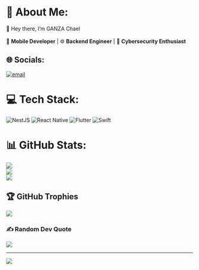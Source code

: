 # 💫 About Me:
👋 Hey there, I’m GANZA Chael<br><br>🚀 **Mobile Developer** | ⚙️ **Backend Engineer** | 🧠 **Cybersecurity Enthusiast**


## 🌐 Socials:
[![email](https://img.shields.io/badge/Email-D14836?logo=gmail&logoColor=white)](mailto:ganzac784@gmail.com) 

# 💻 Tech Stack:
![NestJS](https://img.shields.io/badge/nestjs-%23E0234E.svg?style=for-the-badge&logo=nestjs&logoColor=white) ![React Native](https://img.shields.io/badge/react_native-%2320232a.svg?style=for-the-badge&logo=react&logoColor=%2361DAFB) ![Flutter](https://img.shields.io/badge/Flutter-%2302569B.svg?style=for-the-badge&logo=Flutter&logoColor=white) ![Swift](https://img.shields.io/badge/swift-F54A2A?style=for-the-badge&logo=swift&logoColor=white)
# 📊 GitHub Stats:
![](https://github-readme-stats.vercel.app/api?username=Chael250&theme=dark&hide_border=false&include_all_commits=false&count_private=false)<br/>
![](https://nirzak-streak-stats.vercel.app/?user=Chael250&theme=dark&hide_border=false)<br/>
![](https://github-readme-stats.vercel.app/api/top-langs/?username=Chael250&theme=dark&hide_border=false&include_all_commits=false&count_private=false&layout=compact)

## 🏆 GitHub Trophies
![](https://github-profile-trophy.vercel.app/?username=Chael250&theme=radical&no-frame=false&no-bg=true&margin-w=4)

### ✍️ Random Dev Quote
![](https://quotes-github-readme.vercel.app/api?type=horizontal&theme=radical)

---
[![](https://visitcount.itsvg.in/api?id=Chael250&icon=0&color=0)](https://visitcount.itsvg.in)

<!-- Proudly created with GPRM ( https://gprm.itsvg.in ) -->


